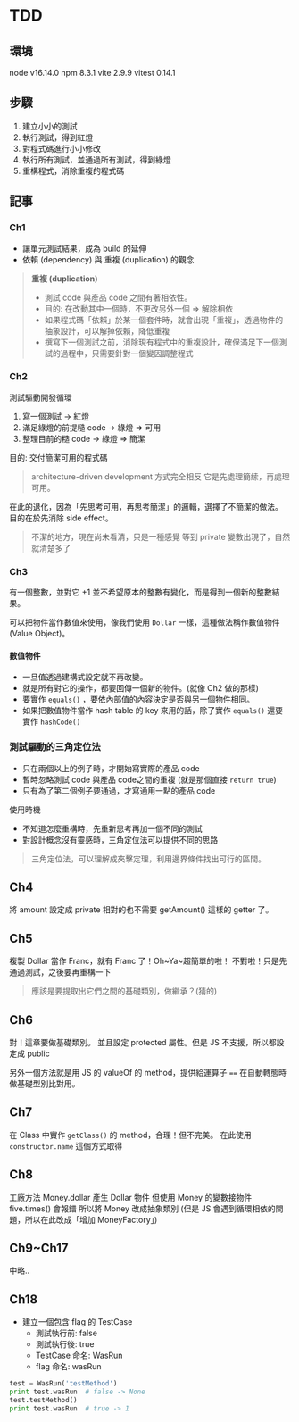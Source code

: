 # TDD

## 環境

node v16.14.0
npm 8.3.1
vite 2.9.9
vitest 0.14.1

## 步驟

1. 建立小小的測試
2. 執行測試，得到紅燈
3. 對程式碼進行小小修改
4. 執行所有測試，並通過所有測試，得到綠燈
5. 重構程式，消除重複的程式碼

## 記事

### Ch1

- 讓單元測試結果，成為 build 的延伸
- 依賴 (dependency) 與 重複 (duplication) 的觀念

> **重複 (duplication)**
> - 測試 code 與產品 code 之間有著相依性。
> - 目的: 在改動其中一個時，不更改另外一個 => 解除相依
> - 如果程式碼「依賴」於某一個套件時，就會出現「重複」，透過物件的抽象設計，可以解掉依賴，降低重複
> - 撰寫下一個測試之前，消除現有程式中的重複設計，確保滿足下一個測試的過程中，只需要針對一個變因調整程式
> 

### Ch2

測試驅動開發循環

1. 寫一個測試 -> 紅燈
2. 滿足綠燈的前提糙 code -> 綠燈 => 可用
3. 整理目前的糙 code -> 綠燈 => 簡潔

目的: 交付簡潔可用的程式碼

> architecture-driven development 方式完全相反
> 它是先處理簡䌇，再處理可用。

在此的退化，因為「先思考可用，再思考簡潔」的邏輯，選擇了不簡潔的做法。
目的在於先消除 side effect。

> 不潔的地方，現在尚未看清，只是一種感覺
> 等到 private 變數出現了，自然就清楚多了

### Ch3

有一個整數，並對它 +1 並不希望原本的整數有變化，而是得到一個新的整數結果。

可以把物件當作數值來使用，像我們使用 `Dollar` 一樣，這種做法稱作數值物件 (Value Object)。

#### 數值物件

- 一旦值透過建構式設定就不再改變。
- 就是所有對它的操作，都要回傳一個新的物件。(就像 Ch2 做的那樣)
- 要實作 `equals()` ，要依內部值的內容決定是否與另一個物件相同。
- 如果把數值物件當作 hash table 的 key 來用的話，除了實作 `equals()` 還要實作 `hashCode()`

### 測試驅動的三角定位法

- 只在兩個以上的例子時，才開始寫實際的產品 code
- 暫時忽略測試 code 與產品 code之間的重複 (就是那個直接 `return true`)
- 只有為了第二個例子要通過，才寫通用一點的產品 code

使用時機

- 不知道怎麼重構時，先重新思考再加一個不同的測試
- 對設計概念沒有靈感時，三角定位法可以提供不同的思路

> 三角定位法，可以理解成夾擊定理，利用邊界條件找出可行的區間。

## Ch4

將 amount 設定成 private
相對的也不需要 getAmount() 這樣的 getter 了。

## Ch5

複製 Dollar 當作 Franc，就有 Franc 了！Oh~Ya~超簡單的啦！
不對啦！只是先通過測試，之後要再重構一下

> 應該是要提取出它們之間的基礎類別，做繼承？(猜的)

## Ch6

對！這章要做基礎類別。
並且設定 protected 屬性。但是 JS 不支援，所以都設定成 public

另外一個方法就是用 JS 的 valueOf 的 method，提供給運算子 `==` 在自動轉態時做基礎型別比對用。

## Ch7

在 Class 中實作 `getClass()` 的 method，合理！但不完美。
在此使用 `constructor.name` 這個方式取得

## Ch8

工廠方法 Money.dollar 產生 Dollar 物件
但使用 Money 的變數接物件 five.times() 會報錯
所以將 Money 改成抽象類別 (但是 JS 會遇到循環相依的問題，所以在此改成「增加 MoneyFactory」)

## Ch9~Ch17

中略..

## Ch18

- 建立一個包含 flag 的 TestCase
  - 測試執行前: false
  - 測試執行後: true
  - TestCase 命名: WasRun
  - flag 命名: wasRun

```python
test = WasRun('testMethod')
print test.wasRun  # false -> None
test.testMethod()
print test.wasRun  # true -> 1
```
